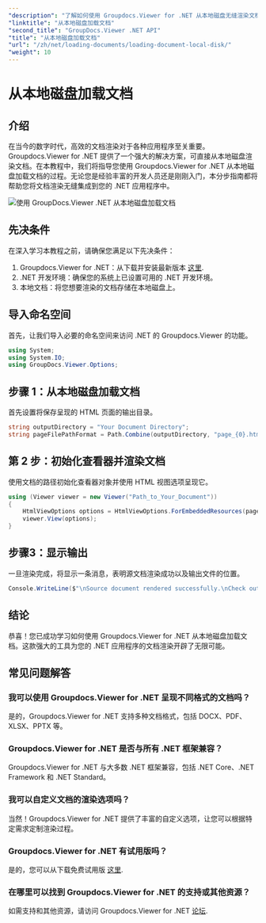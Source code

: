 ```yaml
---
"description": "了解如何使用 Groupdocs.Viewer for .NET 从本地磁盘无缝渲染文档。使用高效的文档功能增强您的 .NET 应用程序。"
"linktitle": "从本地磁盘加载文档"
"second_title": "GroupDocs.Viewer .NET API"
"title": "从本地磁盘加载文档"
"url": "/zh/net/loading-documents/loading-document-local-disk/"
"weight": 10
---
```


# 从本地磁盘加载文档

## 介绍
在当今的数字时代，高效的文档渲染对于各种应用程序至关重要。Groupdocs.Viewer for .NET 提供了一个强大的解决方案，可直接从本地磁盘渲染文档。在本教程中，我们将指导您使用 Groupdocs.Viewer for .NET 从本地磁盘加载文档的过程。无论您是经验丰富的开发人员还是刚刚入门，本分步指南都将帮助您将文档渲染无缝集成到您的 .NET 应用程序中。

![使用 GroupDocs.Viewer .NET 从本地磁盘加载文档](/viewer/loading-documents/load-documents-from-local-disk.png)

## 先决条件
在深入学习本教程之前，请确保您满足以下先决条件：
1. Groupdocs.Viewer for .NET：从下载并安装最新版本 [这里](https://releases。groupdocs.com/viewer/net/).
2. .NET 开发环境：确保您的系统上已设置可用的 .NET 开发环境。
3. 本地文档：将您想要渲染的文档存储在本地磁盘上。

## 导入命名空间
首先，让我们导入必要的命名空间来访问 .NET 的 Groupdocs.Viewer 的功能。
```csharp
using System;
using System.IO;
using GroupDocs.Viewer.Options;
```
## 步骤 1：从本地磁盘加载文档
首先设置将保存呈现的 HTML 页面的输出目录。
```csharp
string outputDirectory = "Your Document Directory";
string pageFilePathFormat = Path.Combine(outputDirectory, "page_{0}.html");
```
## 第 2 步：初始化查看器并渲染文档
使用文档的路径初始化查看器对象并使用 HTML 视图选项呈现它。
```csharp
using (Viewer viewer = new Viewer("Path_to_Your_Document"))
{
    HtmlViewOptions options = HtmlViewOptions.ForEmbeddedResources(pageFilePathFormat);
    viewer.View(options);
}
```
## 步骤3：显示输出
一旦渲染完成，将显示一条消息，表明源文档渲染成功以及输出文件的位置。
```csharp
Console.WriteLine($"\nSource document rendered successfully.\nCheck output in {outputDirectory}.");
```

## 结论
恭喜！您已成功学习如何使用 Groupdocs.Viewer for .NET 从本地磁盘加载文档。这款强大的工具为您的 .NET 应用程序的文档渲染开辟了无限可能。
## 常见问题解答
### 我可以使用 Groupdocs.Viewer for .NET 呈现不同格式的文档吗？
是的，Groupdocs.Viewer for .NET 支持多种文档格式，包括 DOCX、PDF、XLSX、PPTX 等。
### Groupdocs.Viewer for .NET 是否与所有 .NET 框架兼容？
Groupdocs.Viewer for .NET 与大多数 .NET 框架兼容，包括 .NET Core、.NET Framework 和 .NET Standard。
### 我可以自定义文档的渲染选项吗？
当然！Groupdocs.Viewer for .NET 提供了丰富的自定义选项，让您可以根据特定需求定制渲染过程。
### Groupdocs.Viewer for .NET 有试用版吗？
是的，您可以从下载免费试用版 [这里](https://releases。groupdocs.com/).
### 在哪里可以找到 Groupdocs.Viewer for .NET 的支持或其他资源？
如需支持和其他资源，请访问 Groupdocs.Viewer for .NET [论坛](https://forum。groupdocs.com/c/viewer/9).